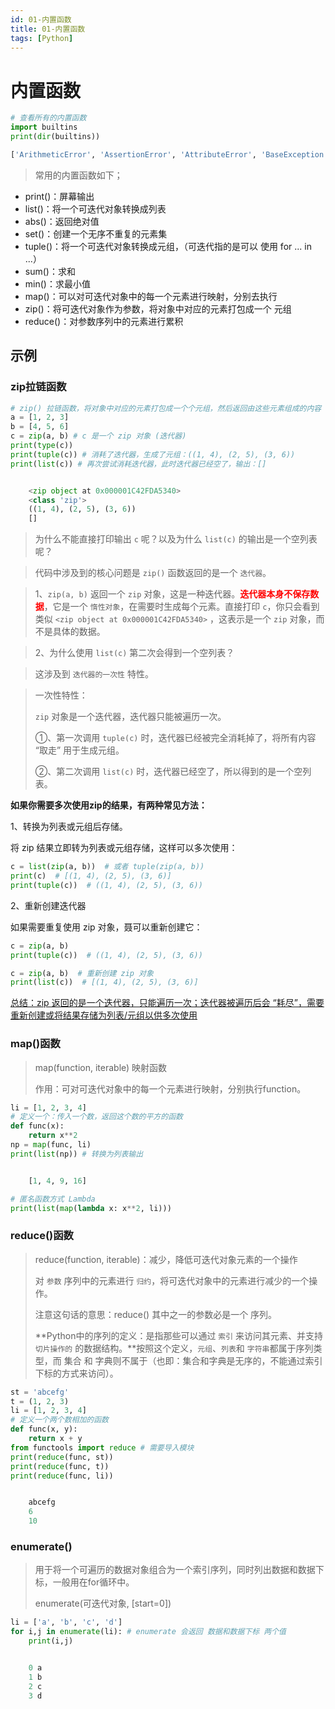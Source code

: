 ```yaml
---
id: 01-内置函数
title: 01-内置函数
tags: [Python]
---
```


# 内置函数

```python
# 查看所有的内置函数
import builtins
print(dir(builtins))
```

```bash
['ArithmeticError', 'AssertionError', 'AttributeError', 'BaseException', 'BaseExceptionGroup', 'BlockingIOError', 'BrokenPipeError', 'BufferError', 'BytesWarning', 'ChildProcessError', 'ConnectionAbortedError', 'ConnectionError', 'ConnectionRefusedError', 'ConnectionResetError', 'DeprecationWarning', 'EOFError', 'Ellipsis', 'EncodingWarning', 'EnvironmentError', 'Exception', 'ExceptionGroup', 'False', 'FileExistsError', 'FileNotFoundError', 'FloatingPointError', 'FutureWarning', 'GeneratorExit', 'IOError', 'ImportError', 'ImportWarning', 'IndentationError', 'IndexError', 'InterruptedError', 'IsADirectoryError', 'KeyError', 'KeyboardInterrupt', 'LookupError', 'MemoryError', 'ModuleNotFoundError', 'NameError', 'None', 'NotADirectoryError', 'NotImplemented', 'NotImplementedError', 'OSError', 'OverflowError', 'PendingDeprecationWarning', 'PermissionError', 'ProcessLookupError', 'RecursionError', 'ReferenceError', 'ResourceWarning', 'RuntimeError', 'RuntimeWarning', 'StopAsyncIteration', 'StopIteration', 'SyntaxError', 'SyntaxWarning', 'SystemError', 'SystemExit', 'TabError', 'TimeoutError', 'True', 'TypeError', 'UnboundLocalError', 'UnicodeDecodeError', 'UnicodeEncodeError', 'UnicodeError', 'UnicodeTranslateError', 'UnicodeWarning', 'UserWarning', 'ValueError', 'Warning', 'WindowsError', 'ZeroDivisionError', '__IPYTHON__', '__build_class__', '__debug__', '__doc__', '__import__', '__loader__', '__name__', '__package__', '__spec__', 'abs', 'aiter', 'all', 'anext', 'any', 'ascii', 'bin', 'bool', 'breakpoint', 'bytearray', 'bytes', 'callable', 'chr', 'classmethod', 'compile', 'complex', 'copyright', 'credits', 'delattr', 'dict', 'dir', 'display', 'divmod', 'enumerate', 'eval', 'exec', 'execfile', 'filter', 'float', 'format', 'frozenset', 'get_ipython', 'getattr', 'globals', 'hasattr', 'hash', 'help', 'hex', 'id', 'input', 'int', 'isinstance', 'issubclass', 'iter', 'len', 'license', 'list', 'locals', 'map', 'max', 'memoryview', 'min', 'next', 'object', 'oct', 'open', 'ord', 'pow', 'print', 'property', 'range', 'repr', 'reversed', 'round', 'runfile', 'set', 'setattr', 'slice', 'sorted', 'staticmethod', 'str', 'sum', 'super', 'tuple', 'type', 'vars', 'zip']
```

> 常用的内置函数如下；

* print()：屏幕输出
* list()：将一个可迭代对象转换成列表
* abs()：返回绝对值
* set()：创建一个无序不重复的元素集
* tuple()：将一个可迭代对象转换成元组，（可迭代指的是可以 使用 for ... in ...）
* sum()：求和
* min()：求最小值
* map()：可以对可迭代对象中的每一个元素进行映射，分别去执行
* zip()：将可迭代对象作为参数，将对象中对应的元素打包成一个 元组
* reduce()：对参数序列中的元素进行累积

## 示例

### zip拉链函数

```python
# zip() 拉链函数，将对象中对应的元素打包成一个个元组，然后返回由这些元素组成的内容
a = [1, 2, 3]
b = [4, 5, 6]
c = zip(a, b) # c 是一个 zip 对象 (迭代器)
print(type(c))
print(tuple(c)) # 消耗了迭代器，生成了元组：((1, 4), (2, 5), (3, 6))
print(list(c)) # 再次尝试消耗迭代器，此时迭代器已经空了，输出：[]


	<zip object at 0x000001C42FDA5340>
	<class 'zip'>
	((1, 4), (2, 5), (3, 6))
	[]
```

> 为什么不能直接打印输出 `c` 呢？以及为什么 `list(c)` 的输出是一个空列表呢？

> 代码中涉及到的核心问题是 `zip()` 函数返回的是一个 `迭代器`。

> 1、`zip(a, b)` 返回一个 `zip` 对象，这是一种迭代器。**<font color='red'>迭代器本身不保存数据</font>**，它是一个 `惰性对象`，在需要时生成每个元素。直接打印 `c`，你只会看到类似 `<zip object at 0x000001C42FDA5340>` ，这表示是一个 `zip` 对象，而不是具体的数据。

> 2、为什么使用 `list(c)` 第二次会得到一个空列表？

> 这涉及到 `迭代器的一次性` 特性。

> 一次性特性：
>
> `zip` 对象是一个迭代器，迭代器只能被遍历一次。
>
> ①、第一次调用 `tuple(c)` 时，迭代器已经被完全消耗掉了，将所有内容 “取走” 用于生成元组。
>
> ②、第二次调用 `list(c)` 时，迭代器已经空了，所以得到的是一个空列表。

**如果你需要多次使用zip的结果，有两种常见方法：**

1、转换为列表或元组后存储。

将 zip 结果立即转为列表或元组存储，这样可以多次使用：

```python
c = list(zip(a, b))  # 或者 tuple(zip(a, b))
print(c)  # [(1, 4), (2, 5), (3, 6)]
print(tuple(c))  # ((1, 4), (2, 5), (3, 6))
```

2、重新创建迭代器

如果需要重复使用 zip 对象，聂可以重新创建它：

```python
c = zip(a, b)
print(tuple(c))  # ((1, 4), (2, 5), (3, 6))

c = zip(a, b)  # 重新创建 zip 对象
print(list(c))  # [(1, 4), (2, 5), (3, 6)]
```

<u>总结：zip 返回的是一个迭代器，只能遍历一次；迭代器被遍历后会 “耗尽”，需要重新创建或将结果存储为列表/元组以供多次使用</u>

### map()函数

> map(function, iterable) 映射函数
>
> 作用：可对可迭代对象中的每一个元素进行映射，分别执行function。

```python
li = [1, 2, 3, 4]
# 定义一个：传入一个数，返回这个数的平方的函数
def func(x):
    return x**2
np = map(func, li)
print(list(np)) # 转换为列表输出


	[1, 4, 9, 16]
```

```python
# 匿名函数方式 Lambda
print(list(map(lambda x: x**2, li)))
```

### reduce()函数

> reduce(function, iterable)：减少，降低可迭代对象元素的一个操作
>
> 对 `参数` 序列中的元素进行 `归约`，将可迭代对象中的元素进行减少的一个操作。
>
> 注意这句话的意思：reduce() 其中之一的参数必是一个 序列。
>
> **Python中的序列的定义：是指那些可以通过 `索引` 来访问其元素、并支持 `切片操作的` 的数据结构。**按照这个定义，`元组`、`列表`和 `字符串`都属于序列类型，而 集合 和 字典则不属于（也即：集合和字典是无序的，不能通过索引下标的方式来访问）。

```python
st = 'abcefg'
t = (1, 2, 3)
li = [1, 2, 3, 4]
# 定义一个两个数相加的函数
def func(x, y):
    return x + y
from functools import reduce # 需要导入模块
print(reduce(func, st))
print(reduce(func, t))
print(reduce(func, li))


	abcefg
	6
	10
```

### enumerate() 

> 用于将一个可遍历的数据对象组合为一个索引序列，同时列出数据和数据下标，一般用在for循环中。
>
> enumerate(可迭代对象, [start=0])

```python
li = ['a', 'b', 'c', 'd']
for i,j in enumerate(li): # enumerate 会返回 数据和数据下标 两个值
    print(i,j)


	0 a
	1 b
	2 c
	3 d
```